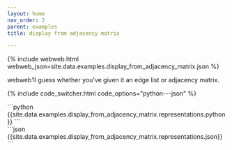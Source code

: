 ```yaml
---
layout: home
nav_order: 2
parent: examples
title: display from adjacency matrix

---
```


{% include webweb.html webweb_json=site.data.examples.display_from_adjacency_matrix.json %}

webweb'll guess whether you've given it an edge list or adjacency matrix.

{% include code_switcher.html code_options="python---json" %}
<div id='python-code-block' class='select-code-block select-code-block-visible'></div>
```python
{{site.data.examples.display_from_adjacency_matrix.representations.python}}
```
<div id='json-code-block' class='select-code-block'></div>
```json
{{site.data.examples.display_from_adjacency_matrix.representations.json}}
```